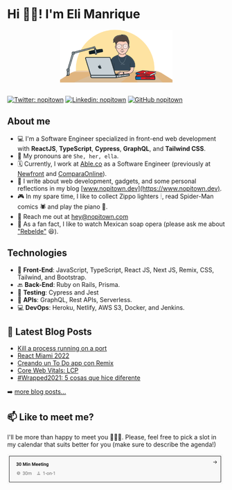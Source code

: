 # Hi 👋🏻! I'm Eli Manrique

<div style="display: flex; justify-content: center">
  <img src="./assets/eli-illustration.png" width="260" />
</div>
&nbsp;

[![Twitter: nopitown](https://img.shields.io/twitter/follow/nopitown?style=social)](https://twitter.com/nopitown)
[![Linkedin: nopitown](https://img.shields.io/badge/-nopitown-blue?style=flat-square&logo=Linkedin&logoColor=white&link=https://www.linkedin.com/in/nopitown/)](https://www.linkedin.com/in/nopitown/)
[![GitHub nopitown](https://img.shields.io/github/followers/nopitown?label=follow&style=social)](https://github.com/nopitown)


## About me
- 💻 I'm a Software Engineer specialized in front-end web development with **ReactJS**, **TypeScript**, **Cypress**, **GraphQL**, and **Tailwind CSS**.
- 👤 My pronouns are `She, her, ella`.
- 🗓 Currently, I work at [Able.co](https://www.able.co/) as a Software Engineer (previously at [Newfront](https://www.newfront.com/) and [ComparaOnline](https://comparaonline.cl)).
- 📝 I write about web development, gadgets, and some personal reflections in my blog [www.nopitown.dev](https://www.nopitown.dev).
- 🎮 In my spare time, I like to collect Zippo lighters 🕯, read Spider-Man comics 🕷 and play the piano 🎹.
- 📧 Reach me out at hey@nopitown.com
- 🥸 As a fan fact, I like to watch Mexican soap opera (please ask me about ["Rebelde"](https://en.wikipedia.org/wiki/Rebelde) 😆).

## Technologies
- 🎨 **Front-End**: JavaScript, TypeScript, React JS, Next JS, Remix, CSS, Tailwind, and Bootstrap.
- 🔙 **Back-End**: Ruby on Rails, Prisma.
- 🐞 **Testing**: Cypress and Jest
- 📡 **APIs**: GraphQL, Rest APIs, Serverless.
- 💻 **DevOps**: Heroku, Netlify, AWS S3, Docker, and Jenkins.

## 📕 Latest Blog Posts
<!-- BLOG-POST-LIST:START -->
- [Kill a process running on a port](https://nopitown.com/kill-a-process-running-on-a-port/)
- [React Miami 2022](https://nopitown.com/react-miami-conf-2022/)
- [Creando un To Do app con Remix](https://nopitown.com/creando-un-to-do-app-con-remix/)
- [Core Web Vitals: LCP](https://nopitown.com/learnings-about-core-web-vitals-lcp/)
- [#Wrapped2021: 5 cosas que hice diferente](https://nopitown.com/wrapped-2021-5-cosas-que-hice-diferente/)
<!-- BLOG-POST-LIST:END -->

➡️ [more blog posts...](https://nopitown.com)

## 📫 Like to meet me?

I'll be more than happy to meet you 👋🏻😎. Please, feel free to pick a slot in my calendar that suits better for you (make sure to describe the agenda!) 

<a href="https://calendar.google.com/calendar/appointments/schedules/AcZssZ0r7x7VsrZxtwBE0UIly3KvIE6dXl7-v8g23_h0StHOnfirC8uBIoa4SiqIvci2kMcZIHYjPl_e" target="_blank"><img width="498" alt="meet_link" src="./assets/30-min-meeting.png"></a>

